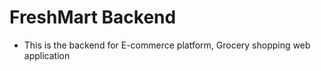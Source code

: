 # FreshMart Backend

- This is the backend for E-commerce platform, Grocery shopping web application
